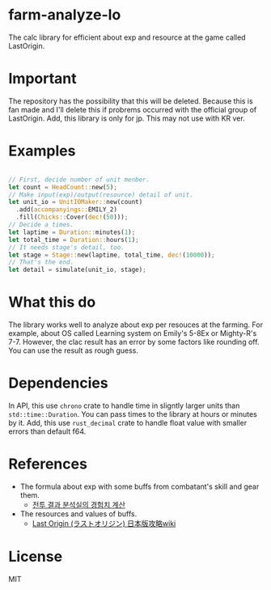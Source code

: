 # farm-analyze-lo

The calc library for efficient about exp and resource at the game called LastOrigin.

# Important

The repository has the possibility that this will be deleted.
Because this is fan made and I'll delete this if probrems occurred with the official group of LastOrigin.
Add, this library is only for jp. This may not use with KR ver.

# Examples

```rust

// First, decide number of unit menber.
let count = HeadCount::new(5);
// Make input(exp)/output(resource) detail of unit.
let unit_io = UnitIOMaker::new(count)
  .add(accompanyings::EMILY_2)
  .fill(Chicks::Cover(dec!(50)));
// Decide a times.
let laptime = Duration::minutes(1);
let total_time = Duration::hours(1);
// It needs stage's detail, too.
let stage = Stage::new(laptime, total_time, dec!(10000));
// That's the end.
let detail = simulate(unit_io, stage);

```

# What this do

The library works well to analyze about exp per resouces at the farming.
For example, about OS called Learning system on Emily's 5-8Ex or Mighty-R's 7-7.
However, the clac result has an error by some factors like rounding off.
You can use the result as rough guess.

# Dependencies

In API, this use `chrono` crate to handle time in sligntly larger units than `std::time::Duration`.
You can pass times to the library at hours or minutes by it.
Add, this use `rust_decimal` crate to handle float value with smaller errors than default f64.

# References

* The formula about exp with some buffs from combatant's skill and gear them.
  * [전투 결과 분석실의 경험치 계산](https://arca.live/b/breaking/6491839)
* The resources and values of buffs.
  * [Last Origin (ラストオリジン) 日本版攻略wiki](https://arca.live/b/breaking/6491839)

# License

MIT

